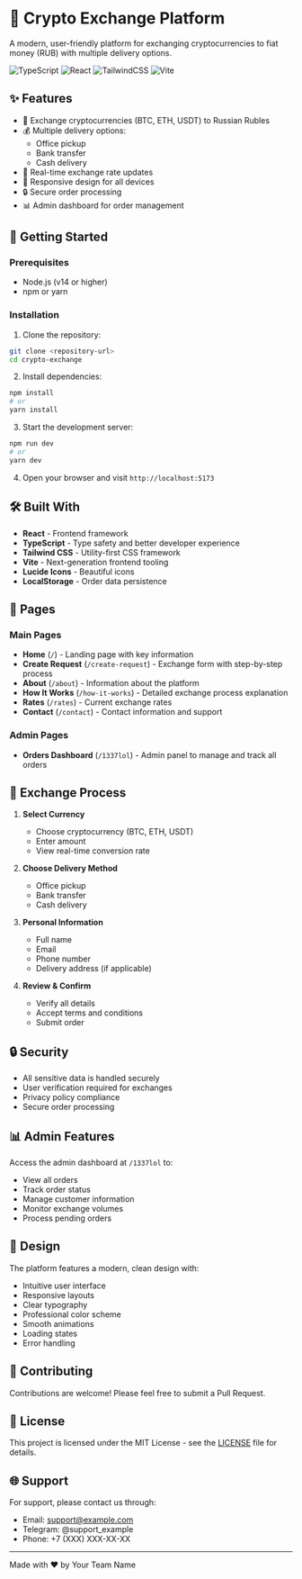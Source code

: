 # 🌟 Crypto Exchange Platform

A modern, user-friendly platform for exchanging cryptocurrencies to fiat money (RUB) with multiple delivery options.

![TypeScript](https://img.shields.io/badge/TypeScript-007ACC?style=for-the-badge&logo=typescript&logoColor=white)
![React](https://img.shields.io/badge/React-20232A?style=for-the-badge&logo=react&logoColor=61DAFB)
![TailwindCSS](https://img.shields.io/badge/Tailwind_CSS-38B2AC?style=for-the-badge&logo=tailwind-css&logoColor=white)
![Vite](https://img.shields.io/badge/Vite-646CFF?style=for-the-badge&logo=vite&logoColor=white)

## ✨ Features

- 💱 Exchange cryptocurrencies (BTC, ETH, USDT) to Russian Rubles
- 💰 Multiple delivery options:
  - Office pickup
  - Bank transfer
  - Cash delivery
- 🔄 Real-time exchange rate updates
- 📱 Responsive design for all devices
- 🔒 Secure order processing
- 📊 Admin dashboard for order management

## 🚀 Getting Started

### Prerequisites

- Node.js (v14 or higher)
- npm or yarn

### Installation

1. Clone the repository:
```bash
git clone <repository-url>
cd crypto-exchange
```

2. Install dependencies:
```bash
npm install
# or
yarn install
```

3. Start the development server:
```bash
npm run dev
# or
yarn dev
```

4. Open your browser and visit `http://localhost:5173`

## 🛠️ Built With

- **React** - Frontend framework
- **TypeScript** - Type safety and better developer experience
- **Tailwind CSS** - Utility-first CSS framework
- **Vite** - Next-generation frontend tooling
- **Lucide Icons** - Beautiful icons
- **LocalStorage** - Order data persistence

## 📱 Pages

### Main Pages
- **Home** (`/`) - Landing page with key information
- **Create Request** (`/create-request`) - Exchange form with step-by-step process
- **About** (`/about`) - Information about the platform
- **How It Works** (`/how-it-works`) - Detailed exchange process explanation
- **Rates** (`/rates`) - Current exchange rates
- **Contact** (`/contact`) - Contact information and support

### Admin Pages
- **Orders Dashboard** (`/1337lol`) - Admin panel to manage and track all orders

## 💼 Exchange Process

1. **Select Currency**
   - Choose cryptocurrency (BTC, ETH, USDT)
   - Enter amount
   - View real-time conversion rate

2. **Choose Delivery Method**
   - Office pickup
   - Bank transfer
   - Cash delivery

3. **Personal Information**
   - Full name
   - Email
   - Phone number
   - Delivery address (if applicable)

4. **Review & Confirm**
   - Verify all details
   - Accept terms and conditions
   - Submit order

## 🔒 Security

- All sensitive data is handled securely
- User verification required for exchanges
- Privacy policy compliance
- Secure order processing

## 📊 Admin Features

Access the admin dashboard at `/1337lol` to:
- View all orders
- Track order status
- Manage customer information
- Monitor exchange volumes
- Process pending orders

## 🎨 Design

The platform features a modern, clean design with:
- Intuitive user interface
- Responsive layouts
- Clear typography
- Professional color scheme
- Smooth animations
- Loading states
- Error handling

## 🤝 Contributing

Contributions are welcome! Please feel free to submit a Pull Request.

## 📝 License

This project is licensed under the MIT License - see the [LICENSE](LICENSE) file for details.

## 🌐 Support

For support, please contact us through:
- Email: support@example.com
- Telegram: @support_example
- Phone: +7 (XXX) XXX-XX-XX

---

Made with ❤️ by Your Team Name 